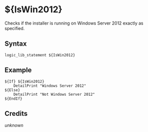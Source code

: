 # ${IsWin2012}

Checks if the installer is running on Windows Server 2012 exactly as specified.

## Syntax

    logic_lib_statement ${IsWin2012}

## Example

    ${If} ${IsWin2012}
        DetailPrint "Windows Server 2012"
    ${Else}
        DetailPrint "Not Windows Server 2012"
    ${EndIf}

## Credits

*unknown*
